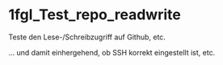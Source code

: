 # 1fgl_Test_repo_readwrite
Teste den Lese-/Schreibzugriff auf Github, etc.

... und damit einhergehend, ob SSH korrekt eingestellt ist, etc.

